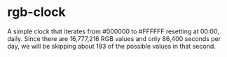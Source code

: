# rgb-clock
A simple clock that iterates from #000000 to #FFFFFF resetting at 00:00, daily. Since there are 16,777,216 RGB values and only 86,400 seconds per day, we will be skipping about 193 of the possible values in that second.
